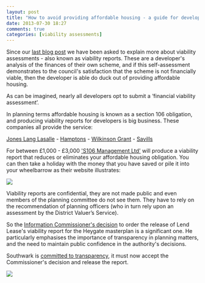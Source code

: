 ```yaml
---
layout: post
title: "How to avoid providing affordable housing - a guide for developers"
date: 2013-07-30 18:27
comments: true
categories: [viability assessments]
---
```

Since our [last blog post](/2013-07-24-heygate-figures-must-b-be-revealed-information-commissioner/) we have been asked to explain more about viability assessments - also known as viability reports. These are a developer's analysis of the finances of their own scheme, and if this self-assessment demonstrates to the council's satisfaction that the scheme is not financially viable, then the developer is able do duck out of providing affordable housing. 


As can be imagined, nearly all developers opt to submit a ‘financial viability assessment’.  

In planning terms affordable housing is known as a section 106 obligation, and producing viability reports for developers is big business. These companies all provide the service:

[Jones Lang Lasalle](http://residential.joneslanglasalle.co.uk/residential-services/consultancy-services/affordable-housing.aspx)  -   <a href="http://www.hamptons.co.uk/land-and-new-homes/developer-services/viability,-affordability,-housing-section-106-(1)/">Hamptons</a>  -   [Wilkinson Grant](http://www.wilkinsongrant.co.uk/land-a-development/confidential-property-register)  - 
[Savills](http://www.savills.co.uk/services/planning-and-development/planning/planning-policy/development-viability.aspx)

For between £1,000 - £3,000 ['S106 Management Ltd'](http://www.s106management.co.uk/) will produce a viability report that reduces or eliminates your affordable housing obligation. You can then take a holiday with the money that you have saved or pile it into your wheelbarrow as their website illustrates:

![](http://crappistmartin.github.io/images/s106management2.jpg)

Viability reports are confidential, they are not made public and even members of the planning committee do not see them. They have to rely on the recommendation of planning officers (who in turn rely upon an assessment by the District Valuer’s Service).

So the [Information Commissioner's decision](http://betterelephant.org/images/HeygateFOICommissionersReport.pdf) to order the release of Lend Lease's viability report for the Heygate masterplan is a significant one. He particularly emphasises the importance of transparency in planning matters, and the need to maintain public confidence in the authority's decisions. 

Southwark is [committed to transparency](http://www.youtube.com/watch?v=sbSCIuaLFQ4&feature=share&list=UU1yTdlADczSqDS-DsEliI8A), it must now accept the Commissioner's decision and release the report. 


![](http://crappistmartin.github.io/images/s106management.jpg)





 


